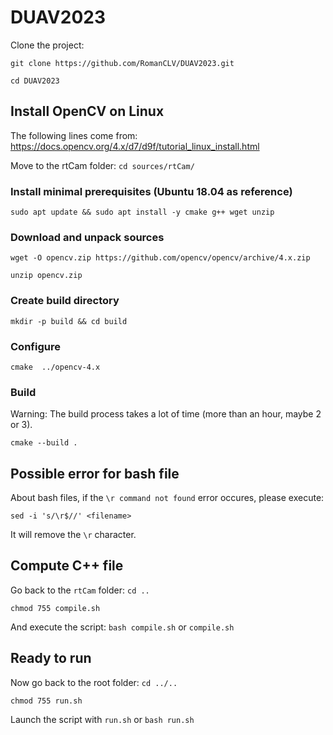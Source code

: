 # DUAV2023

Clone the project: 

`git clone https://github.com/RomanCLV/DUAV2023.git`

`cd DUAV2023`

## Install OpenCV on Linux

The following lines come from:
https://docs.opencv.org/4.x/d7/d9f/tutorial_linux_install.html

Move to the rtCam folder:
`cd sources/rtCam/`

### Install minimal prerequisites (Ubuntu 18.04 as reference)
`sudo apt update && sudo apt install -y cmake g++ wget unzip`

### Download and unpack sources
`wget -O opencv.zip https://github.com/opencv/opencv/archive/4.x.zip`

`unzip opencv.zip`

### Create build directory
`mkdir -p build && cd build`

### Configure
`cmake  ../opencv-4.x`

### Build
Warning: The build process takes a lot of time (more than an hour, maybe 2 or 3).

`cmake --build .`

## Possible error for bash file
About bash files, if the `\r command not found` error occures, please execute:

`sed -i 's/\r$//' <filename>`

It will remove the `\r` character.

## Compute C++ file

Go back to the `rtCam` folder: `cd ..`

`chmod 755 compile.sh`

And execute the script: `bash compile.sh` or `compile.sh`

## Ready to run

Now go back to the root folder: `cd ../..`

`chmod 755 run.sh`

Launch the script with `run.sh` or `bash run.sh`
